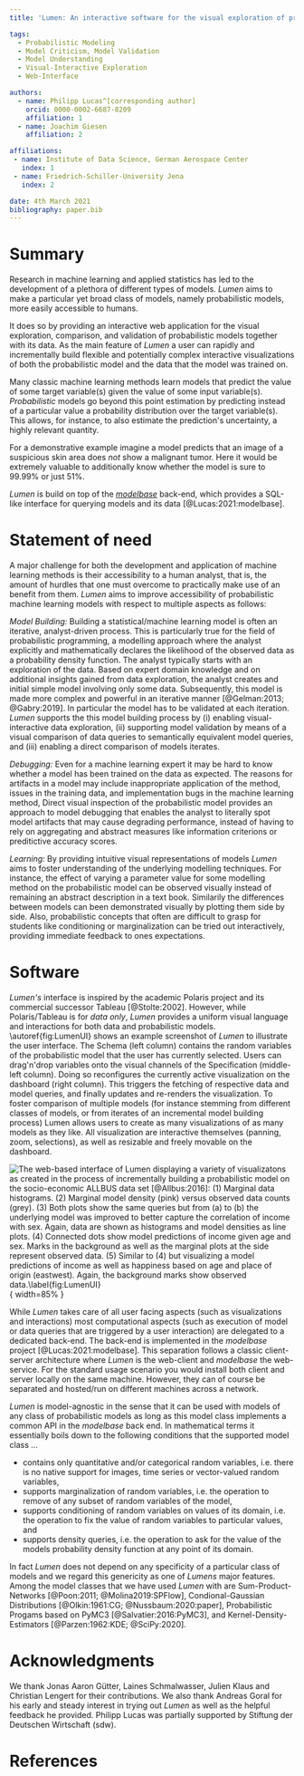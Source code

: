 ```yaml
---
title: 'Lumen: An interactive software for the visual exploration of probabilistic models together with data'

tags:  
  - Probabilistic Modeling
  - Model Criticism, Model Validation
  - Model Understanding  
  - Visual-Interactive Exploration
  - Web-Interface

authors:
  - name: Philipp Lucas^[corresponding author]
    orcid: 0000-0002-6687-8209
    affiliation: 1
  - name: Joachim Giesen
    affiliation: 2

affiliations:
 - name: Institute of Data Science, German Aerospace Center
   index: 1
 - name: Friedrich-Schiller-University Jena
   index: 2

date: 4th March 2021
bibliography: paper.bib
---
```


# Summary

Research in machine learning and applied statistics has led to the development of a plethora of different types of models.
*Lumen* aims to make a particular yet broad class of models, namely probabilistic models, more easily accessible to humans. 

It does so by providing an interactive web application for the visual exploration, comparison, and validation of probabilistic models together with its data. 
As the main feature of *Lumen* a user can rapidly and incrementally build flexible and potentially complex interactive visualizations of both the probabilistic model and the data that the model was trained on. 

Many classic machine learning methods learn models that predict the value of some target variable(s) given the value of some input variable(s).
*Probabilistic* models go beyond this point estimation by predicting instead of a particular value a probability distribution over the target variable(s).
This allows, for instance, to also estimate the prediction's uncertainty, a highly relevant quantity.

For a demonstrative example imagine a model predicts that an image of a suspicious skin area does _not_ show a malignant tumor. Here it would be extremely valuable to additionally know whether the model is sure to 99.99% or just 51%.

*Lumen* is build on top of the [*modelbase*](https://github.com/lumen-org/modelbase) back-end, which provides a SQL-like interface for querying models and its data [@Lucas:2021:modelbase].

# Statement of need

A major challenge for both the development and application of machine learning methods is their accessibility to a human analyst, that is, the amount of hurdles that one must overcome to practically make use of an benefit from them.
*Lumen* aims to improve accessibility of probabilistic machine learning models with respect to multiple aspects as follows:

_Model Building:_
Building a statistical/machine learning model is often an iterative, analyst-driven process.
This is particularly true for the field of probabilistic programming, a modelling approach where the analyst explicitly and mathematically declares the likelihood of the observed data as a probability density function.
The analyst typically starts with an exploration of the data.
Based on expert domain knowledge and on additional insights gained from data exploration, the analyst creates and initial simple model involving only some data.
Subsequently, this model is made more complex and powerful in an iterative manner [@Gelman:2013; @Gabry:2019].
In particular the model has to be validated at each iteration.
*Lumen* supports the this model building process by (i) enabling visual-interactive data exploration, (ii) supporting model validation by means of a visual comparison of data queries to semantically equivalent model queries, and (iii) enabling a direct comparison of models iterates.

_Debugging:_
Even for a machine learning expert it may be hard to know whether a model has been trained on the data as expected.
The reasons for artifacts in a model may include inappropriate application of the method, issues in the training data, and implementation bugs in the machine learning method, 
Direct visual inspection of the probabilistic model provides an approach to model debugging that enables the analyst to literally spot model artifacts that may cause degrading performance, instead of having to rely on aggregating and abstract measures like information criterions or preditictive accuracy scores.

_Learning:_
By providing intuitive visual representations of models *Lumen* aims to foster understanding of the underlying modelling techniques. 
For instance, the effect of varying a parameter value for some modelling method on the probabilistic model can be observed visually instead of remaining an abstract description in a text book. 
Similarily the differences between models can been demonstrated visually by plotting them side by side.
Also, probabilistic concepts that often are difficult to grasp for students like conditioning or marginalization can be tried out interactively, providing immediate feedback to ones expectations.

# Software

*Lumen's* interface is inspired by the academic Polaris project and its commercial successor Tableau [@Stolte:2002]. 
However, while Polaris/Tableau is for _data only_, *Lumen* provides a uniform visual language and interactions for both data and probabilistic models.
\autoref{fig:LumenUI} shows an example screenshot of *Lumen* to illustrate the user interface. 
The Schema (left column) contains the random variables of the probabilistic model that the user has currently selected.
Users can drag'n'drop variables onto the visual channels of the Specification (middle-left column).
Doing so reconfigures the currently active visualization on the dashboard (right column).
This triggers the fetching of respective data and model queries, and finally updates and re-renders the visualization.
To foster comparison of multiple models (for instance stemming from different classes of models, or from iterates of an incremental model building process) Lumen allows users to create as many visualizations of as many models as they like.
All visualization are interactive themselves (panning, zoom, selections), as well as resizable and freely movable on the dashboard.

![The web-based interface of *Lumen* displaying a variety of visualizatons as created in the process of incrementally building a probabilistic model on the socio-economic ALLBUS data set [@Allbus:2016]: 
(1) Marginal data histograms. 
(2) Marginal model density (pink) versus observed data counts (grey). 
(3) Both plots show the same queries but from (a) to (b) the underlying model was improved to better capture the correlation of `income` with `sex`.
Again, data are shown as histograms and model densities as line plots. 
(4) Connected dots show model predictions of `income` given `age` and `sex`.
Marks in the background as well as the marginal plots at the side represent observed data.
(5) Similar to (4) but visualizing a model predictions of `income` as well as `happiness` based on `age` and place of origin (`eastwest`). 
Again, the background marks show observed data.\label{fig:LumenUI}](joss/example.png){ width=85% }

While *Lumen* takes care of all user facing aspects (such as visualizations and interactions) most computational aspects (such as execution of model or data queries that are triggered by a user interaction) are delegated to a dedicated back-end. 
The back-end is implemented in the *modelbase* project [@Lucas:2021:modelbase].
This separation follows a classic client-server architecture where *Lumen* is the web-client and *modelbase* the web-service.
For the standard usage scenario you would install both client and server locally on the same machine. 
However, they can of course be separated and hosted/run on different machines across a network.

*Lumen* is model-agnostic in the sense that it can be used with models of any class of probabilistic models as long as this model class implements a common API in the *modelbase* back end. 
In mathematical terms it essentially boils down to the following conditions that the supported model class ...

 * contains only quantitative and/or categorical random variables, i.e. there is no native support for images, time series or vector-valued random variables, 
 * supports marginalization of random variables, i.e. the operation to remove of any subset of random variables of the model, 
 * supports conditioning of random variables on values of its domain, i.e. the operation to fix the value of random variables to particular values, and
 * supports density queries, i.e. the operation to ask for the value of the models probability density function at any point of its domain.

In fact *Lumen* does not depend on any specificity of a particular class of models and we regard this genericity as one of *Lumens* major features. 
Among the model classes that we have used *Lumen* with are Sum-Product-Networks [@Poon:2011; @Molina2019:SPFlow], Condional-Gaussian Distributions [@Olkin:1961:CG; @Nussbaum:2020:paper], Probabilistic Progams based on PyMC3 [@Salvatier:2016:PyMC3], and Kernel-Density-Estimators [@Parzen:1962:KDE; @SciPy:2020].

# Acknowledgments

We thank Jonas Aaron Gütter, Laines Schmalwasser, Julien Klaus and Christian Lengert for their contributions.
We also thank Andreas Goral for his early and steady interest in trying out *Lumen* as well as the helpful feedback he provided.
Philipp Lucas was partially supported by Stiftung der Deutschen Wirtschaft (sdw). 

# References
